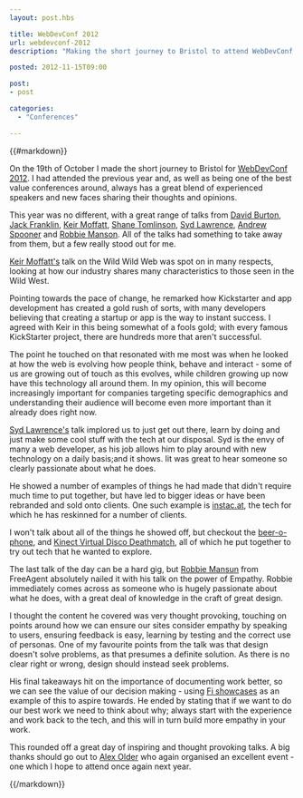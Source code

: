 ```yaml
---
layout: post.hbs

title: WebDevConf 2012
url: webdevconf-2012
description: "Making the short journey to Bristol to attend WebDevConf."

posted: 2012-11-15T09:00

post:
- post

categories:
  - "Conferences"

---
```


{{#markdown}}

On the 19th of October I made the short journey to Bristol for [WebDevConf 2012](http://2012.webdevconf.com/). I had attended the previous year and, as well as being one of the best value conferences around, always has a great blend of experienced speakers and new faces sharing their thoughts and opinions.

This year was no different, with a great range of talks from [David Burton](https://twitter.com/Phishtitz), [Jack Franklin](https://twitter.com/Jack_Franklin), [Keir Moffatt](https://twitter.com/iamkeir), [Shane Tomlinson](https://twitter.com/shane_tomlinson), [Syd Lawrence](https://twitter.com/sydlawrence), [Andrew Spooner](https://twitter.com/andspo) and [Robbie Manson](https://twitter.com/rougebert). All of the talks had something to take away from them, but a few really stood out for me.

[Keir Moffatt's](https://twitter.com/iamkeir) talk on the Wild Wild Web was spot on in many respects, looking at how our industry shares many characteristics to those seen in the Wild West.

Pointing towards the pace of change, he remarked how Kickstarter and app development has created a gold rush of sorts, with many developers believing that creating a startup or app is the way to instant success. I agreed with Keir in this being somewhat of a fools gold; with every famous KickStarter project, there are hundreds more that aren't successful.

The point he touched on that resonated with me most was when he looked at how the web is evolving how people think, behave and interact - some of us are growing out of touch as this evolves, while children growing up now have this technology all around them. In my opinion, this will become increasingly important for companies targeting specific demographics and understanding their audience will become even more important than it already does right now.

[Syd Lawrence's](https://twitter.com/sydlawrence) talk implored us to just get out there, learn by doing and just make some cool stuff with the tech at our disposal.  Syd is the envy of many a web developer, as his job allows him to play around with new technology on a daily basis;and it shows. Iit was great to hear someone so clearly passionate about what he does.

He showed a number of examples of things he had made that didn't require much time to put together, but have led to bigger ideas or have been rebranded and sold onto clients. One such example is [instac.at](http://instac.at/), the tech for which he has reskinned for a number of clients.

I won't talk about all of the things he showed off, but checkout the [beer-o-phone](http://www.youtube.com/watch?v=s1QqXWoJ5bc), and [Kinect Virtual Disco Deathmatch](http://www.youtube.com/watch?v=Xr8pi0knapY), all of which he put together to try out tech that he wanted to explore.

The last talk of the day can be a hard gig, but [Robbie Mansun](https://twitter.com/rougebert) from FreeAgent absolutely nailed it with his talk on the power of Empathy. Robbie immediately comes across as someone who is hugely passionate about what he does, with a great deal of knowledge in the craft of great design.

I thought the content he covered was very thought provoking, touching on points around how we can ensure our sites consider empathy by speaking to users, ensuring feedback is easy, learning by testing and the correct use of personas. One of my favourite points from the talk was that design doesn't solve problems, as that presumes a definite solution. As there is no clear right or wrong, design should instead seek problems.

His final takeaways hit on the importance of documenting work better, so we can see the value of our decision making - using [Fi showcases](http://www.f-i.com/nickelodeon/kids-choice-awards/) as an example of this to aspire towards. He ended by stating that if we want to do our best work we need to think about why; always start with the experience and work back to the tech, and this will in turn build more empathy in your work.

This rounded off a great day of inspiring and thought provoking talks. A big thanks should go out to [Alex Older](https://twitter.com/alexolder) who again organised an excellent event - one which I hope to attend once again next year.

{{/markdown}}
